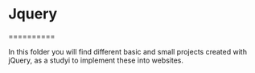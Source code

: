 # Jquery
==========

In this folder you will find different basic and small projects created with jQuery, as a studyi to implement these into websites. 
